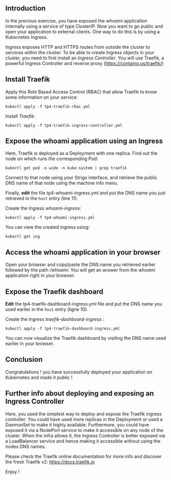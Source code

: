 ## Introduction

In the previous exercise, you have exposed the *whoami* application internally using a service of type ClusterIP.
Now you want to go public and open your application to external clients. One way to do this is by using a Kubernetes Ingress.

Ingress exposes HTTP and HTTPS routes from outside the cluster to services within the cluster.
To be able to create Ingress objects in your cluster, you need to first install an *Ingress Controller*. 
You will use Traefik, a powerful Ingress Controller and reverse proxy (https://containo.us/traefik/)

## Install Traefik

Apply this Role Based Access Control (RBAC) that allow Traefik to know some information on your service:
```shell script
kubectl apply -f tp4-traefik-rbac.yml
```

Install *Traefik*:
```shell script
kubectl apply -f tp4-traefik-ingress-controller.yml
```

## Expose the whoami application using an Ingress

Here, Traefik is deployed as a Deployment with one replica. Find out the node on which runs the corresponding Pod:
```shell script
kubectl get pod -o wide -n kube-system | grep traefik
``` 

Connect to that node using your Strigo interface, and retrieve the public DNS name of that node using the machine info
menu.

Finally, **edit** the file tp4-whoami-ingress.yml and put the DNS name you just retrieved in the `host` entry (line 11).

Create the Ingress *whoami-ingress*:
```shell script
kubectl apply -f tp4-whoami-ingress.yml
```

You can view the created ingress using:
```shell script
kubectl get ing 
```

## Access the whoami application in your browser

Open your browser and copy/paste the DNS name you retrieved earlier followed by the path */whoami*.
You will get an answer from the *whoami* application right in your browser.

## Expose the Traefik dashboard

**Edit** the tp4-traefik-dashboard-ingress.yml file and put the DNS name you used earlier in the `host` entry (ligne 10).

Create the Ingress *traefik-dashboard-ingress* :
```shell script
kubectl apply -f tp4-traefik-dashboard-ingress.yml
```

You can now visualize the Traefik dashboard by visiting the DNS name used earlier in your browser.

## Conclusion

Congratulations ! you have successfully deployed your application on Kubernetes and made it public !

## Further info about deploying and exposing an Ingress Controller

Here, you used the simplest way to deploy and expose the Traefik ingress controller.
You could have used more replicas in the Deployment or used a DaemonSet to make it highly available. 
Furthermore, you could have exposed it via a NodePort service to make it accessible on any node of the cluster.
When the infra allows it, the Ingress Controller is better exposed via a LoadBalancer service and hence making it
accessible without using the nodes DNS names.

Please check the Traefik online documentation for more info and discover the fresh Traefik v2: https://docs.traefik.io

Enjoy !
